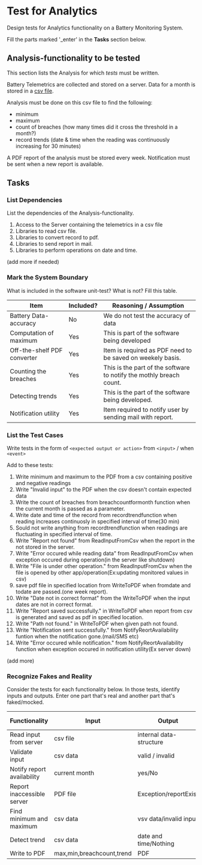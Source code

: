 # Test for Analytics

Design tests for Analytics functionality on a Battery Monitoring System.

Fill the parts marked '_enter' in the **Tasks** section below.

## Analysis-functionality to be tested

This section lists the Analysis for which _tests_ must be written.

Battery Telemetrics are collected and stored on a server.
Data for a month is stored in a [csv file](https://en.wikipedia.org/wiki/Comma-separated_values).

Analysis must be done on this csv file to find the following:
- minimum
- maximum
- count of breaches (how many times did it cross the threshold in a month?)
- record trends (date & time when the reading was continuously increasing for 30 minutes)

A PDF report of the analysis must be stored every week.
Notification must be sent when a new report is available.

## Tasks

### List Dependencies

List the dependencies of the Analysis-functionality.

1. Access to the Server containing the telemetrics in a csv file
1. Libraries to read csv file.
2. Libraries to convert record to pdf.
3. Libraries to send report in mail.
4. Libraries to perform operations on date and time.


(add more if needed)

### Mark the System Boundary

What is included in the software unit-test? What is not? Fill this table.

| Item                      | Included?     | Reasoning / Assumption
|---------------------------|---------------|---
Battery Data-accuracy       | No            | We do not test the accuracy of data
Computation of maximum      | Yes           | This is part of the software being developed
Off-the-shelf PDF converter | Yes           | Item is required as PDF need to be saved on weekely basis.
Counting the breaches       | Yes           | This is the part of the software to notify the mothly breach count.
Detecting trends            | Yes           | This is the part of the software  being developed.
Notification utility        | Yes           | Item required to notify user by sending mail with report.

### List the Test Cases

Write tests in the form of `<expected output or action>` from `<input>` / when `<event>`

Add to these tests:

1. Write minimum and maximum to the PDF from a csv containing positive and negative readings
2. Write "Invalid input" to the PDF when the csv doesn't contain expected data
3. Write the count of breaches from breachcountformonth function  when the current month is passed as a parameter.
4. Write date and time of the record from recordtrendfunction when reading increases continuosly in specified interval of time(30 min)
5. Sould not write anything from recordtrendfunction when readings are fluctuating in specified interval of time.
6. Write "Report not found" from ReadInputFromCsv when the report in the not stored in the server.
7. Write "Error occured while reading data" from ReadInputFromCsv when exception occured during operation(in the server like shutdown)
8. Write "File is under other operation." from ReadInputFromCsv when the file is opened by other app/operation(Ex:updating monitored values in csv)
9. save pdf file in specified location from WriteToPDF when fromdate and todate are passed.(one week report).
10. Write "Date not in correct format" from the WriteToPDF when the input dates are not in correct format.
11. Write "Report saved successfully." in WriteToPDF when report from csv is generated and saved as pdf in specified location.
12. Write "Path not found." in WriteToPDF when given path not found.
13. Write "Notification sent successfully." from NotifyReortAvailability funtion when the notification gone.(mail/SMS etc)
14. Write "Error occured while notification." from NotifyReortAvailability function when exception occured in notification utility(Ex server down)


(add more)

### Recognize Fakes and Reality

Consider the tests for each functionality below.
In those tests, identify inputs and outputs.
Enter one part that's real and another part that's faked/mocked.


| Functionality            | Input                     | Output                      | Faked/mocked part
|--------------------------|--------------             |-----------------------------|---
Read input from server     | csv file                  | internal data-structure     | Fake the server store
Validate input             | csv data                  | valid / invalid             | None - it's a pure function
Notify report availability | current month             | yes/No                      | Fake the report 
Report inaccessible server | PDF file                  | Exception/reportExist       | mock the server report
Find minimum and maximum   | csv data                  | vsv data/invalid input      | fake
Detect trend               | csv data                  | date and time/Nothing       |fake
Write to PDF               | max,min,breachcount,trend | PDF                         | mock

